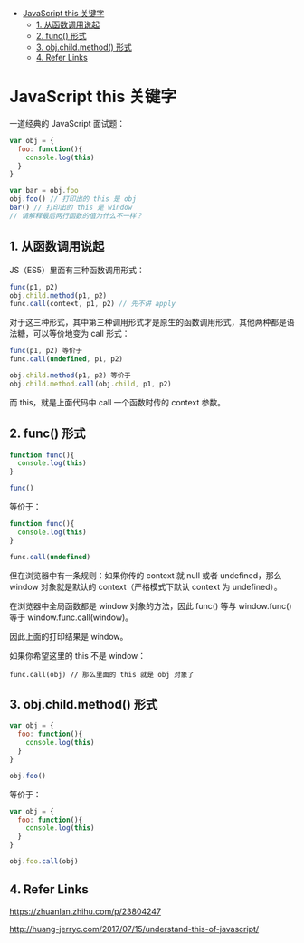 - [JavaScript this 关键字](#javascript-this-%E5%85%B3%E9%94%AE%E5%AD%97)
  - [1. 从函数调用说起](#1-%E4%BB%8E%E5%87%BD%E6%95%B0%E8%B0%83%E7%94%A8%E8%AF%B4%E8%B5%B7)
  - [2. func() 形式](#2-func-%E5%BD%A2%E5%BC%8F)
  - [3. obj.child.method() 形式](#3-objchildmethod-%E5%BD%A2%E5%BC%8F)
  - [4. Refer Links](#4-refer-links)

# JavaScript this 关键字

一道经典的 JavaScript 面试题：
```javascript
var obj = {
  foo: function(){
    console.log(this)
  }
}

var bar = obj.foo
obj.foo() // 打印出的 this 是 obj
bar() // 打印出的 this 是 window
// 请解释最后两行函数的值为什么不一样？
```

## 1. 从函数调用说起

JS（ES5）里面有三种函数调用形式：
```javascript
func(p1, p2) 
obj.child.method(p1, p2)
func.call(context, p1, p2) // 先不讲 apply
```

对于这三种形式，其中第三种调用形式才是原生的函数调用形式，其他两种都是语法糖，可以等价地变为 call 形式：
```javascript
func(p1, p2) 等价于
func.call(undefined, p1, p2)

obj.child.method(p1, p2) 等价于
obj.child.method.call(obj.child, p1, p2)
```
而 this，就是上面代码中 call 一个函数时传的 context 参数。

## 2. func() 形式

```javascript
function func(){
  console.log(this)
}

func()
```
等价于：
```javascript
function func(){
  console.log(this)
}

func.call(undefined)
```
但在浏览器中有一条规则：如果你传的 context 就 null 或者 undefined，那么 window 对象就是默认的 context（严格模式下默认 context 为 undefined）。

在浏览器中全局函数都是 window 对象的方法，因此 func() 等与 window.func() 等于 window.func.call(window)。

因此上面的打印结果是 window。

如果你希望这里的 this 不是 window：
```javscript
func.call(obj) // 那么里面的 this 就是 obj 对象了
```

## 3. obj.child.method() 形式

```javascript
var obj = {
  foo: function(){
    console.log(this)
  }
}

obj.foo() 
```
等价于：
```javascript
var obj = {
  foo: function(){
    console.log(this)
  }
}

obj.foo.call(obj)
```

## 4. Refer Links

https://zhuanlan.zhihu.com/p/23804247

http://huang-jerryc.com/2017/07/15/understand-this-of-javascript/
